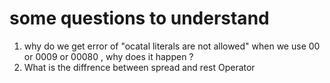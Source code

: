 # some questions to understand 
1. why do we get error of "ocatal literals are not allowed" when we use 00 or 0009 or 00080 , why does it happen ? 
2. What is the diffrence between spread and rest Operator